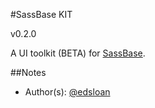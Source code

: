 #SassBase KIT

v0.2.0

A UI toolkit (BETA) for [SassBase](https://github.com/edsloan/sassbase).

##Notes

- Author(s): [@edsloan](https://twitter.com/edsloandev)